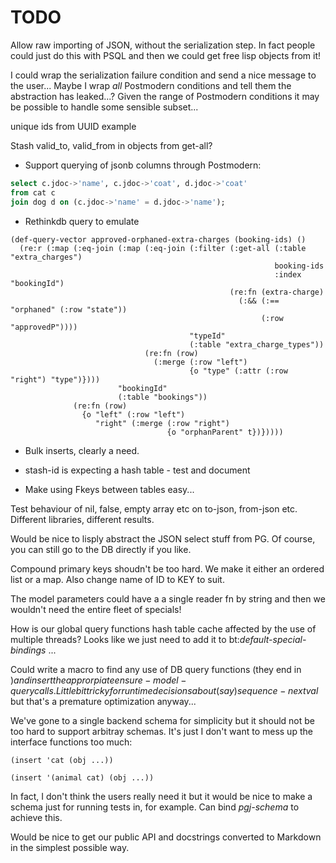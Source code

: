 TODO
====

Allow raw importing of JSON, without the serialization step.  In
fact people could just do this with PSQL and then we could get free
lisp objects from it!

I could wrap the serialization failure condition and send a nice
message to the user...  Maybe I wrap *all* Postmodern conditions and
tell them the abstraction has leaked...?  Given the range of Postmodern
conditions it may be possible to handle some sensible subset...

unique ids from UUID example

Stash valid_to, valid_from in objects from get-all?

* Support querying of jsonb columns through Postmodern:

```sql
select c.jdoc->'name', c.jdoc->'coat', d.jdoc->'coat'
from cat c
join dog d on (c.jdoc->'name' = d.jdoc->'name');
```

* Rethinkdb query to emulate

```common-lisp
(def-query-vector approved-orphaned-extra-charges (booking-ids) ()
  (re:r (:map (:eq-join (:map (:eq-join (:filter (:get-all (:table "extra_charges")
                                                           booking-ids
                                                           :index "bookingId")
                                                 (re:fn (extra-charge)
                                                   (:&& (:== "orphaned" (:row "state"))
                                                        (:row "approvedP"))))
                                        "typeId"
                                        (:table "extra_charge_types"))
                              (re:fn (row)
                                (:merge (:row "left")
                                        {o "type" (:attr (:row "right") "type")})))
                        "bookingId"
                        (:table "bookings"))
              (re:fn (row)
                {o "left" (:row "left")
                   "right" (:merge (:row "right")
                                   {o "orphanParent" t})}))))
```

* Bulk inserts, clearly a need.

* stash-id is expecting a hash table - test and document

* Make using Fkeys between tables easy...

Test behaviour of nil, false, empty array etc on to-json, from-json
etc.  Different libraries, different results.

Would be nice to lisply abstract the JSON select stuff from PG.
Of course, you can still go to the DB directly if you like.

Compound primary keys shoudn't be too hard. We make it either an ordered
list or a map.  Also change name of ID to KEY to suit.

The model parameters could have a a single reader fn by string and
then we wouldn't need the entire fleet of specials!

How is our global query functions hash table cache affected by the use
of multiple threads?  Looks like we just need to add it to
bt:*default-special-bindings* ...

Could write a macro to find any use of DB query functions (they end
in $) and insert the approrpiate ensure-model-query calls.  Little bit
tricky for run time decisions about (say) sequence-nextval$ but that's
a premature optimization anyway...

We've gone to a single backend schema for simplicity but it should not
be too hard to support arbitray schemas.  It's just I don't want to
mess up the interface functions too much:

```
(insert 'cat (obj ...))

(insert '(animal cat) (obj ...))
```

In fact, I don't think the users really need it but it would be nice
to make a schema just for running tests in, for example.  Can bind
*pgj-schema* to achieve this.

Would be nice to get our public API and docstrings converted to
Markdown in the simplest possible way.
